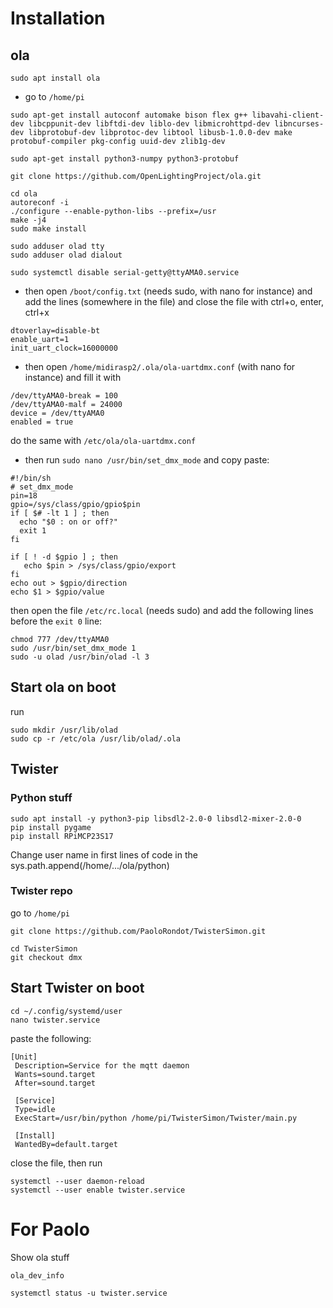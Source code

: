 # Installation
## ola
```
sudo apt install ola
```
* go to `/home/pi`
```
sudo apt-get install autoconf automake bison flex g++ libavahi-client-dev libcppunit-dev libftdi-dev liblo-dev libmicrohttpd-dev libncurses-dev libprotobuf-dev libprotoc-dev libtool libusb-1.0.0-dev make protobuf-compiler pkg-config uuid-dev zlib1g-dev
```
```
sudo apt-get install python3-numpy python3-protobuf
```
```
git clone https://github.com/OpenLightingProject/ola.git
```
```
cd ola 
autoreconf -i
./configure --enable-python-libs --prefix=/usr
make -j4 
sudo make install 
```
```
sudo adduser olad tty 
sudo adduser olad dialout
```
```
sudo systemctl disable serial-getty@ttyAMA0.service
```
* then open `/boot/config.txt` (needs sudo, with nano for instance) and add the lines (somewhere in the file) and close the file with ctrl+o, enter, ctrl+x
```
dtoverlay=disable-bt
enable_uart=1
init_uart_clock=16000000
```
* then open `/home/midirasp2/.ola/ola-uartdmx.conf` (with nano for instance) and fill it with
```
/dev/ttyAMA0-break = 100
/dev/ttyAMA0-malf = 24000
device = /dev/ttyAMA0
enabled = true
```
do the same with `/etc/ola/ola-uartdmx.conf`
* then run `sudo nano /usr/bin/set_dmx_mode` and copy paste:
```
#!/bin/sh
# set_dmx_mode
pin=18
gpio=/sys/class/gpio/gpio$pin
if [ $# -lt 1 ] ; then 
  echo "$0 : on or off?"
  exit 1
fi

if [ ! -d $gpio ] ; then 
   echo $pin > /sys/class/gpio/export
fi
echo out > $gpio/direction
echo $1 > $gpio/value
```
then open the file `/etc/rc.local` (needs sudo) and add the following lines before the `exit 0` line:
```
chmod 777 /dev/ttyAMA0
sudo /usr/bin/set_dmx_mode 1
sudo -u olad /usr/bin/olad -l 3
```
## Start ola on boot
run
```
sudo mkdir /usr/lib/olad
sudo cp -r /etc/ola /usr/lib/olad/.ola
```
## Twister
### Python stuff
```
sudo apt install -y python3-pip libsdl2-2.0-0 libsdl2-mixer-2.0-0
pip install pygame
pip install RPiMCP23S17
```
Change user name in first lines of code in the sys.path.append(/home/.../ola/python)

### Twister repo
go to `/home/pi`
```
git clone https://github.com/PaoloRondot/TwisterSimon.git
```
```
cd TwisterSimon
git checkout dmx
```
## Start Twister on boot
```
cd ~/.config/systemd/user
nano twister.service
```
paste the following:
```
[Unit]
 Description=Service for the mqtt daemon
 Wants=sound.target
 After=sound.target

 [Service]
 Type=idle
 ExecStart=/usr/bin/python /home/pi/TwisterSimon/Twister/main.py

 [Install]
 WantedBy=default.target
```
close the file, then run
```
systemctl --user daemon-reload
systemctl --user enable twister.service
```

# For Paolo
Show ola stuff
```
ola_dev_info
```
```
systemctl status -u twister.service
```